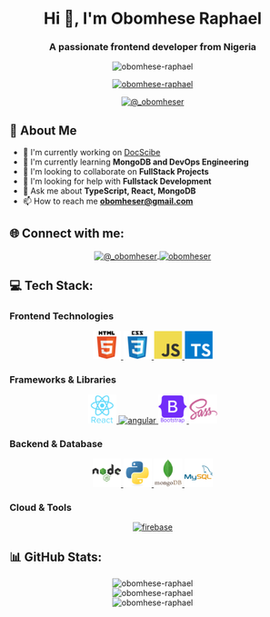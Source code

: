 <h1 align="center">Hi 👋, I'm Obomhese Raphael</h1>
<h3 align="center">A passionate frontend developer from Nigeria</h3>

<p align="center"> 
  <img src="https://komarev.com/ghpvc/?username=obomhese-raphael&label=Profile%20views&color=0e75b6&style=flat" alt="obomhese-raphael" /> 
</p>

<p align="center"> 
  <a href="https://github.com/ryo-ma/github-profile-trophy">
    <img src="https://github-profile-trophy.vercel.app/?username=obomhese-raphael&theme=nord&column=7" alt="obomhese-raphael" />
  </a> 
</p>

<p align="center"> 
  <a href="https://twitter.com/@_obomheser" target="blank">
    <img src="https://img.shields.io/twitter/follow/@_obomheser?logo=twitter&style=for-the-badge" alt="@_obomheser" />
  </a> 
</p>

## 🚀 About Me

- 🔭 I'm currently working on [DocScibe](https://github.com/Obomhese-Raphael/DocScribe)
- 🌱 I'm currently learning **MongoDB and DevOps Engineering**
- 👯 I'm looking to collaborate on **FullStack Projects**
- 🤝 I'm looking for help with **Fullstack Development**
- 💬 Ask me about **TypeScript, React, MongoDB**
- 📫 How to reach me **obomheser@gmail.com**

## 🌐 Connect with me:
<p align="center">
  <a href="https://twitter.com/@_obomheser" target="blank">
    <img align="center" src="https://raw.githubusercontent.com/rahuldkjain/github-profile-readme-generator/master/src/images/icons/Social/twitter.svg" alt="@_obomheser" height="30" width="40" />
  </a> 
  <a href="https://linkedin.com/in/obomheser" target="blank">
    <img align="center" src="https://raw.githubusercontent.com/rahuldkjain/github-profile-readme-generator/master/src/images/icons/Social/linked-in-alt.svg" alt="obomheser" height="30" width="40" />
  </a>
</p>

## 💻 Tech Stack:

### Frontend Technologies
<p align="center">
  <a href="https://www.w3.org/html/" target="_blank" rel="noreferrer">
    <img src="https://raw.githubusercontent.com/devicons/devicon/master/icons/html5/html5-original-wordmark.svg" alt="html5" width="50" height="50"/>
  </a>
  <a href="https://www.w3schools.com/css/" target="_blank" rel="noreferrer">
    <img src="https://raw.githubusercontent.com/devicons/devicon/master/icons/css3/css3-original-wordmark.svg" alt="css3" width="50" height="50"/>
  </a>
  <a href="https://developer.mozilla.org/en-US/docs/Web/JavaScript" target="_blank" rel="noreferrer">
    <img src="https://raw.githubusercontent.com/devicons/devicon/master/icons/javascript/javascript-original.svg" alt="javascript" width="50" height="50"/>
  </a>
  <a href="https://www.typescriptlang.org/" target="_blank" rel="noreferrer">
    <img src="https://raw.githubusercontent.com/devicons/devicon/master/icons/typescript/typescript-original.svg" alt="typescript" width="50" height="50"/>
  </a>
</p>

### Frameworks & Libraries
<p align="center">
  <a href="https://reactjs.org/" target="_blank" rel="noreferrer">
    <img src="https://raw.githubusercontent.com/devicons/devicon/master/icons/react/react-original-wordmark.svg" alt="react" width="50" height="50"/>
  </a>
  <a href="https://angular.io" target="_blank" rel="noreferrer">
    <img src="https://angular.io/assets/images/logos/angular/angular.svg" alt="angular" width="50" height="50"/>
  </a>
  <a href="https://getbootstrap.com" target="_blank" rel="noreferrer">
    <img src="https://raw.githubusercontent.com/devicons/devicon/master/icons/bootstrap/bootstrap-plain-wordmark.svg" alt="bootstrap" width="50" height="50"/>
  </a>
  <a href="https://sass-lang.com" target="_blank" rel="noreferrer">
    <img src="https://raw.githubusercontent.com/devicons/devicon/master/icons/sass/sass-original.svg" alt="sass" width="50" height="50"/>
  </a>
</p>

### Backend & Database
<p align="center">
  <a href="https://nodejs.org" target="_blank" rel="noreferrer">
    <img src="https://raw.githubusercontent.com/devicons/devicon/master/icons/nodejs/nodejs-original-wordmark.svg" alt="nodejs" width="50" height="50"/>
  </a>
  <a href="https://www.python.org" target="_blank" rel="noreferrer">
    <img src="https://raw.githubusercontent.com/devicons/devicon/master/icons/python/python-original.svg" alt="python" width="50" height="50"/>
  </a>
  <a href="https://www.mongodb.com/" target="_blank" rel="noreferrer">
    <img src="https://raw.githubusercontent.com/devicons/devicon/master/icons/mongodb/mongodb-original-wordmark.svg" alt="mongodb" width="50" height="50"/>
  </a>
  <a href="https://www.mysql.com/" target="_blank" rel="noreferrer">
    <img src="https://raw.githubusercontent.com/devicons/devicon/master/icons/mysql/mysql-original-wordmark.svg" alt="mysql" width="50" height="50"/>
  </a>
</p>

### Cloud & Tools
<p align="center">
  <a href="https://firebase.google.com/" target="_blank" rel="noreferrer">
    <img src="https://www.vectorlogo.zone/logos/firebase/firebase-icon.svg" alt="firebase" width="50" height="50"/>
  </a>
</p>

## 📊 GitHub Stats:

<div align="center">
  <img src="https://github-readme-stats.vercel.app/api?username=obomhese-raphael&show_icons=true&theme=tokyonight&hide_border=false&include_all_commits=true&count_private=true" alt="obomhese-raphael" />
</div>

<div align="center">
  <img src="https://github-readme-streak-stats.herokuapp.com/?user=obomhese-raphael&theme=tokyonight&hide_border=false" alt="obomhese-raphael" />
</div>

<div align="center">
  <img src="https://github-readme-stats.vercel.app/api/top-langs/?username=obomhese-raphael&theme=tokyonight&hide_border=false&include_all_commits=true&count_private=true&layout=compact" alt="obomhese-raphael" />
</div>
